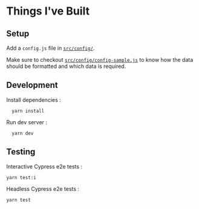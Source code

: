 # Things I've Built

## Setup

Add a `config.js` file in [`src/config/`](src/config/).

Make sure to checkout [`src/config/config-sample.js`](src/config/config-sample.js) to know how the data should be formatted and which data is required.

## Development

Install dependencies :

```
  yarn install
```

Run dev server :

```
  yarn dev
```

## Testing

Interactive Cypress e2e tests :

```
yarn test:i
```

Headless Cypress e2e tests :

```
yarn test
```
